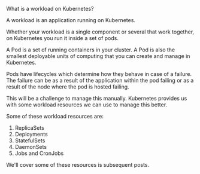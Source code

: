 What is a workload on Kubernetes?

A workload is an application running on Kubernetes.

Whether your workload is a single component or several that work together, on Kubernetes you run it inside a set of pods. 

A Pod is a set of running containers in your cluster. A Pod is also the smallest deployable units of computing that you can create and manage in Kubernetes.

Pods have lifecycles which determine how they behave in case of a failure. The failure can be as a result of the application within the pod failing or as a result of the node where the pod is hosted failing. 

This will be a challenge to manage this manually. Kubernetes provides us with some workload resources we can use to manage this better.

Some of these workload resources are:

1) ReplicaSets
2) Deployments
3) StatefulSets
4) DaemonSets
5) Jobs and CronJobs

We'll cover some of these resources is subsequent posts.
